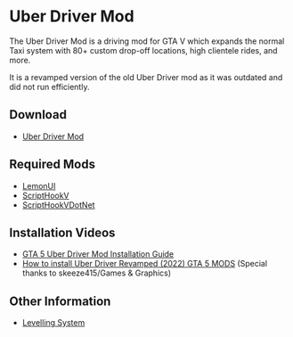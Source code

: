 # Uber Driver Mod
The Uber Driver Mod is a driving mod for GTA V which expands the normal  Taxi system with 80+ custom drop-off locations, high clientele rides, and more.

It is a revamped version of the old Uber Driver mod as it was outdated and did not run efficiently. 

## Download
* [Uber Driver Mod](https://www.gta5-mods.com/scripts/uber-driver-revamped)

## Required Mods
* [LemonUI](https://github.com/LemonUIbyLemon/LemonUI/releases)
* [ScriptHookV](http://www.dev-c.com/gtav/scripthookv/)
* [ScriptHookVDotNet](https://github.com/crosire/scripthookvdotnet/releases)

## Installation Videos
* [GTA 5 Uber Driver Mod Installation Guide](https://www.youtube.com/watch?v=QihzXAPUfBs)
* [How to install Uber Driver Revamped (2022) GTA 5 MODS](https://www.youtube.com/watch?v=0XgTytpKFPw) (Special thanks to skeeze415/Games & Graphics)

## Other Information
* [Levelling System](https://github.com/chillnook/UberDriverInformation/blob/main/Levelling.md)
